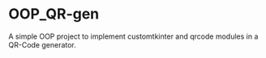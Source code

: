 # OOP_QR-gen
A simple OOP project to implement customtkinter and qrcode modules in a QR-Code generator.
